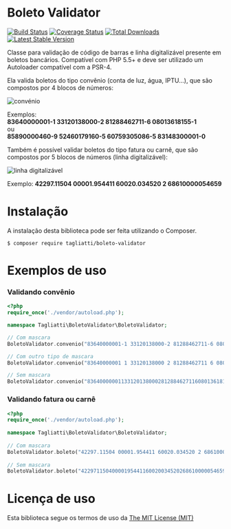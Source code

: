 # Boleto Validator

[![Build Status](https://travis-ci.org/Tagliatti/Boleto-Validator-PHP.svg?branch=master)](https://travis-ci.org/Tagliatti/Boleto-Validator-PHP)
[![Coverage Status](https://img.shields.io/codecov/c/github/Tagliatti/Boleto-Validator-PHP.svg)](https://codecov.io/github/Tagliatti/Boleto-Validator-PHP)
[![Total Downloads](https://poser.pugx.org/Tagliatti/Boleto-Validator/downloads.png)](https://packagist.org/packages/Tagliatti/Boleto-Validator)
[![Latest Stable Version](https://img.shields.io/github/release/Tagliatti/Boleto-Validator-PHP.svg)](https://packagist.org/packages/Tagliatti/Boleto-Validator)

Classe para validação de código de barras e linha digitalizável presente em boletos bancários. Compatível com PHP 5.5+ e deve ser utilizado um Autoloader compatível com a PSR-4.

Ela valida boletos do tipo convênio (conta de luz, água, IPTU...), que são compostos por 4 blocos de números:

![convénio](http://i.imgur.com/CJApi3T.jpg)

Exemplos:<br/>
**83640000001-1 33120138000-2 81288462711-6 08013618155-1**<br/>
ou<br/>
**85890000460-9 52460179160-5 60759305086-5 83148300001-0**

Também é possível validar boletos do tipo fatura ou carnê, que são compostos por 5 blocos de números (linha digitalizável):

![linha digitalizável](http://i.imgur.com/WImdusq.jpg)

Exemplo:
**42297.11504 00001.954411 60020.034520 2 68610000054659**

# Instalação

A instalação desta biblioteca pode ser feita utilizando o Composer.

    $ composer require tagliatti/boleto-validator

# Exemplos de uso

### Validando convênio
```php
<?php
require_once('./vendor/autoload.php');

namespace Tagliatti\BoletoValidator\BoletoValidator;

// Com mascara
BoletoValidator.convenio("83640000001-1 33120138000-2 81288462711-6 08013618155-1");

// Com outro tipo de mascara
BoletoValidator.convenio("83640000001 1 33120138000 2 81288462711 6 08013618155 1");

// Sem mascara
BoletoValidator.convenio("836400000011331201380002812884627116080136181551");
```
### Validando fatura ou carnê
```php
<?php
require_once('./vendor/autoload.php');
    
namespace Tagliatti\BoletoValidator\BoletoValidator;
    
// Com mascara
BoletoValidator.boleto("42297.11504 00001.954411 60020.034520 2 68610000054659");
    
// Sem mascara
BoletoValidator.boleto("42297115040000195441160020034520268610000054659");
```
# Licença de uso
Esta biblioteca segue os termos de uso da [The MIT License (MIT)](https://opensource.org/licenses/mit-license.php)